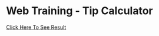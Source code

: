 # Web Training - Tip Calculator
[Click Here To See Result]( https://s1o2n3a4.github.io/tips-calculator/)
